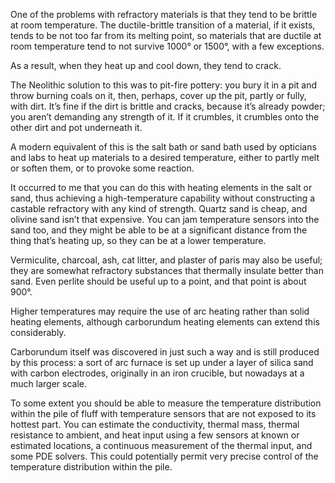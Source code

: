 One of the problems with refractory materials is that they tend to be
brittle at room temperature.  The ductile-brittle transition of a
material, if it exists, tends to be not too far from its melting
point, so materials that are ductile at room temperature tend to not
survive 1000° or 1500°, with a few exceptions.

As a result, when they heat up and cool down, they tend to crack.

The Neolithic solution to this was to pit-fire pottery: you bury it in
a pit and throw burning coals on it, then, perhaps, cover up the pit,
partly or fully, with dirt.  It’s fine if the dirt is brittle and
cracks, because it’s already powder; you aren’t demanding any strength
of it.  If it crumbles, it crumbles onto the other dirt and pot
underneath it.

A modern equivalent of this is the salt bath or sand bath used by
opticians and labs to heat up materials to a desired temperature,
either to partly melt or soften them, or to provoke some reaction.

It occurred to me that you can do this with heating elements in the
salt or sand, thus achieving a high-temperature capability without
constructing a castable refractory with any kind of strength.  Quartz
sand is cheap, and olivine sand isn’t that expensive.  You can jam
temperature sensors into the sand too, and they might be able to be at
a significant distance from the thing that’s heating up, so they can
be at a lower temperature.

Vermiculite, charcoal, ash, cat litter, and plaster of paris may also
be useful; they are somewhat refractory substances that thermally
insulate better than sand.  Even perlite should be useful up to a
point, and that point is about 900°.

Higher temperatures may require the use of arc heating rather than
solid heating elements, although carborundum heating elements can
extend this considerably.

Carborundum itself was discovered in just such a way and is still
produced by this process: a sort of arc furnace is set up under a
layer of silica sand with carbon electrodes, originally in an iron
crucible, but nowadays at a much larger scale.

To some extent you should be able to measure the temperature
distribution within the pile of fluff with temperature sensors that
are not exposed to its hottest part.  You can estimate the
conductivity, thermal mass, thermal resistance to ambient, and heat
input using a few sensors at known or estimated locations, a
continuous measurement of the thermal input, and some PDE solvers.
This could potentially permit very precise control of the temperature
distribution within the pile.